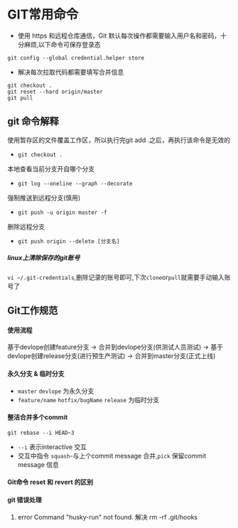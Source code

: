 # GIT常用命令
- 使用 https 和远程仓库通信，Git 默认每次操作都需要输入用户名和密码，十分麻烦,以下命令可保存登录态

`git config --global credential.helper store`

- 解决每次拉取代码都需要填写合并信息

```
git checkout .
git reset --hard origin/master
git pull
```

## git 命令解释

使用暂存区的文件覆盖工作区，所以执行完git add .之后，再执行该命令是无效的
- `git checkout .`

本地查看当前分支开自哪个分支
- `git log --oneline --graph --decorate`

强制推送到远程分支(慎用)
- `git push -u origin master -f`

删除远程分支
- `git push origin --delete [分支名]`

##### linux上清除保存的git账号
`vi ~/.git-credentials`,删除记录的账号即可,下次`clone`or`pull`就需要手动输入账号了

## Git工作规范
#### 使用流程
基于devlope创建feature分支 -> 合并到devlope分支(供测试人员测试) -> 基于devlope创建release分支(进行预生产测试) -> 合并到master分支(正式上线)



#### 永久分支 & 临时分支
- `master` `devlope` 为永久分支
- `feature/name` `hotfix/bugName`  `release` 为临时分支

#### 整洁合并多个commit

`git rebase --i HEAD~3`
- `--i` 表示interactive  交互
- 交互中指令 `squash`-与上个commit message 合并,`pick` 保留commit  message 信息

#### Git命令 reset 和 revert 的区别

  
#### git 错误处理
1. error Command "husky-run" not found.
解决 rm -rf .git/hooks



